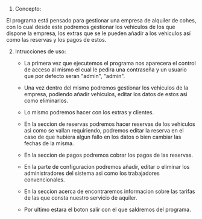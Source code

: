
1. Concepto: 

  El programa está pensado para gestionar una empresa de alquiler de cohes, con lo cual
  desde este podremos gestionar los vehiculos de los que dispone la empresa, los extras
  que se le pueden añadir a los vehiculos así como las reservas y los pagos de estos.

2. Intrucciones de uso: 
	- La primera vez que ejecutemos el programa nos aparecera el control de acceso al mismo
	  el cual le pedira una contraseña y un usuario que por defecto seran "admin", "admin".

	- Una vez dentro del mismo podremos gestionar los vehiculos de la empresa, podiendo añadir
	  vehiculos, editar los datos de estos asi como eliminarlos.

	- Lo mismo podremos hacer con los extras y clientes.
 
	- En la seccion de reservas podremos hacer reservas de los vehiculos asi como se vallan 
	  requiriendo, podremos editar la reserva en el caso de que hubiera algun fallo en los datos
	  o bien cambiar las fechas de la misma.
	- En la seccion de pagos podremos cobrar los pagos de las reservas.
	- En la parte de configuracion podremos añadir, editar o eliminar los administradores del sistema
	  asi como los trabajadores convencionales.
	- En la seccion acerca de encontraremos informacion sobre las tarifas de las que consta nuestro servicio de aquiler.
	- Por ultimo estara el boton salir con el que saldremos del programa.
